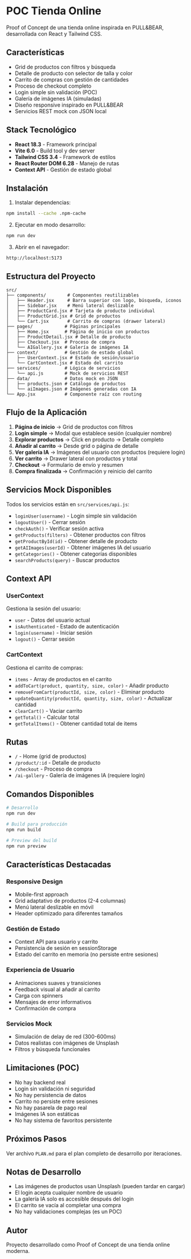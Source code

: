 # POC Tienda Online

Proof of Concept de una tienda online inspirada en PULL&BEAR, desarrollada con React y Tailwind CSS.

## Características

- Grid de productos con filtros y búsqueda
- Detalle de producto con selector de talla y color
- Carrito de compras con gestión de cantidades
- Proceso de checkout completo
- Login simple sin validación (POC)
- Galería de imágenes IA (simuladas)
- Diseño responsive inspirado en PULL&BEAR
- Servicios REST mock con JSON local

## Stack Tecnológico

- **React 18.3** - Framework principal
- **Vite 6.0** - Build tool y dev server
- **Tailwind CSS 3.4** - Framework de estilos
- **React Router DOM 6.28** - Manejo de rutas
- **Context API** - Gestión de estado global

## Instalación

1. Instalar dependencias:
```bash
npm install --cache .npm-cache
```

2. Ejecutar en modo desarrollo:
```bash
npm run dev
```

3. Abrir en el navegador:
```
http://localhost:5173
```

## Estructura del Proyecto

```
src/
├── components/        # Componentes reutilizables
│   ├── Header.jsx     # Barra superior con logo, búsqueda, iconos
│   ├── Sidebar.jsx    # Menú lateral deslizable
│   ├── ProductCard.jsx # Tarjeta de producto individual
│   ├── ProductGrid.jsx # Grid de productos
│   └── Cart.jsx       # Carrito de compras (drawer lateral)
├── pages/            # Páginas principales
│   ├── Home.jsx      # Página de inicio con productos
│   ├── ProductDetail.jsx # Detalle de producto
│   ├── Checkout.jsx  # Proceso de compra
│   └── AIGallery.jsx # Galería de imágenes IA
├── context/          # Gestión de estado global
│   ├── UserContext.jsx # Estado de sesión/usuario
│   └── CartContext.jsx # Estado del carrito
├── services/         # Lógica de servicios
│   └── api.js        # Mock de servicios REST
├── data/             # Datos mock en JSON
│   ├── products.json # Catálogo de productos
│   └── aiImages.json # Imágenes generadas con IA
└── App.jsx           # Componente raíz con routing
```

## Flujo de la Aplicación

1. **Página de inicio** → Grid de productos con filtros
2. **Login simple** → Modal que establece sesión (cualquier nombre)
3. **Explorar productos** → Click en producto → Detalle completo
4. **Añadir al carrito** → Desde grid o página de detalle
5. **Ver galería IA** → Imágenes del usuario con productos (requiere login)
6. **Ver carrito** → Drawer lateral con productos y total
7. **Checkout** → Formulario de envío y resumen
8. **Compra finalizada** → Confirmación y reinicio del carrito

## Servicios Mock Disponibles

Todos los servicios están en `src/services/api.js`:

- `loginUser(username)` - Login simple sin validación
- `logoutUser()` - Cerrar sesión
- `checkAuth()` - Verificar sesión activa
- `getProducts(filters)` - Obtener productos con filtros
- `getProductById(id)` - Obtener detalle de producto
- `getAIImages(userId)` - Obtener imágenes IA del usuario
- `getCategories()` - Obtener categorías disponibles
- `searchProducts(query)` - Buscar productos

## Context API

### UserContext
Gestiona la sesión del usuario:
- `user` - Datos del usuario actual
- `isAuthenticated` - Estado de autenticación
- `login(username)` - Iniciar sesión
- `logout()` - Cerrar sesión

### CartContext
Gestiona el carrito de compras:
- `items` - Array de productos en el carrito
- `addToCart(product, quantity, size, color)` - Añadir producto
- `removeFromCart(productId, size, color)` - Eliminar producto
- `updateQuantity(productId, quantity, size, color)` - Actualizar cantidad
- `clearCart()` - Vaciar carrito
- `getTotal()` - Calcular total
- `getTotalItems()` - Obtener cantidad total de items

## Rutas

- `/` - Home (grid de productos)
- `/product/:id` - Detalle de producto
- `/checkout` - Proceso de compra
- `/ai-gallery` - Galería de imágenes IA (requiere login)

## Comandos Disponibles

```bash
# Desarrollo
npm run dev

# Build para producción
npm run build

# Preview del build
npm run preview
```

## Características Destacadas

### Responsive Design
- Mobile-first approach
- Grid adaptativo de productos (2-4 columnas)
- Menú lateral deslizable en móvil
- Header optimizado para diferentes tamaños

### Gestión de Estado
- Context API para usuario y carrito
- Persistencia de sesión en sessionStorage
- Estado del carrito en memoria (no persiste entre sesiones)

### Experiencia de Usuario
- Animaciones suaves y transiciones
- Feedback visual al añadir al carrito
- Carga con spinners
- Mensajes de error informativos
- Confirmación de compra

### Servicios Mock
- Simulación de delay de red (300-600ms)
- Datos realistas con imágenes de Unsplash
- Filtros y búsqueda funcionales

## Limitaciones (POC)

- No hay backend real
- Login sin validación ni seguridad
- No hay persistencia de datos
- Carrito no persiste entre sesiones
- No hay pasarela de pago real
- Imágenes IA son estáticas
- No hay sistema de favoritos persistente

## Próximos Pasos

Ver archivo `PLAN.md` para el plan completo de desarrollo por iteraciones.

## Notas de Desarrollo

- Las imágenes de productos usan Unsplash (pueden tardar en cargar)
- El login acepta cualquier nombre de usuario
- La galería IA solo es accesible después del login
- El carrito se vacía al completar una compra
- No hay validaciones complejas (es un POC)

## Autor

Proyecto desarrollado como Proof of Concept de una tienda online moderna.
